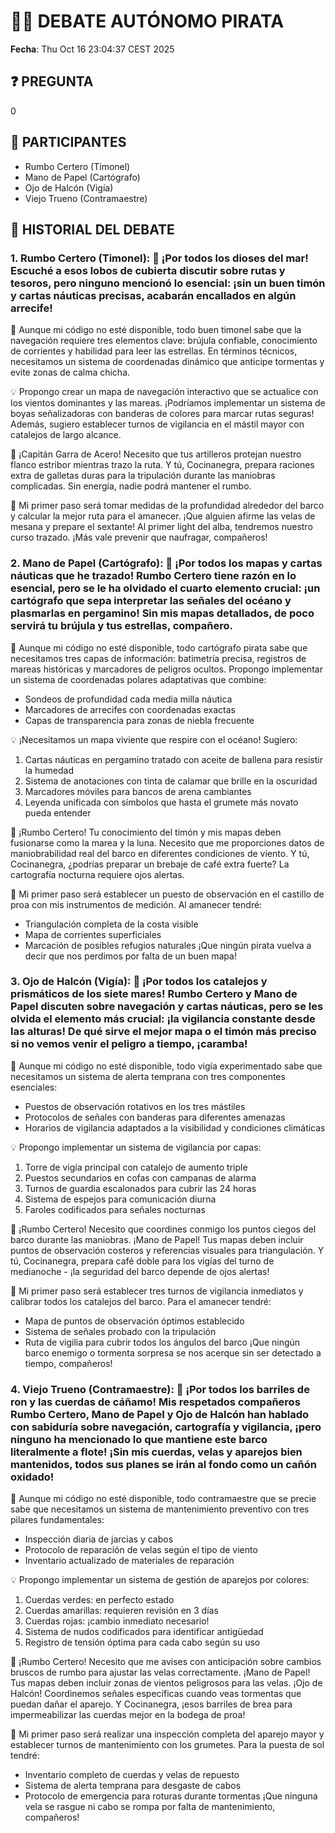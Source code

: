 # 🏴‍☠️ DEBATE AUTÓNOMO PIRATA

**Fecha**: Thu Oct 16 23:04:37 CEST 2025

## ❓ PREGUNTA
0

## 👥 PARTICIPANTES
- Rumbo Certero (Timonel)
- Mano de Papel (Cartógrafo)
- Ojo de Halcón (Vigía)
- Viejo Trueno (Contramaestre)

## 📜 HISTORIAL DEL DEBATE
### 1. Rumbo Certero (Timonel): 🎯 ¡Por todos los dioses del mar! Escuché a esos lobos de cubierta discutir sobre rutas y tesoros, pero ninguno mencionó lo esencial: ¡sin un buen timón y cartas náuticas precisas, acabarán encallados en algún arrecife! 

🔧 Aunque mi código no esté disponible, todo buen timonel sabe que la navegación requiere tres elementos clave: brújula confiable, conocimiento de corrientes y habilidad para leer las estrellas. En términos técnicos, necesitamos un sistema de coordenadas dinámico que anticipe tormentas y evite zonas de calma chicha.

💡 Propongo crear un mapa de navegación interactivo que se actualice con los vientos dominantes y las mareas. ¡Podríamos implementar un sistema de boyas señalizadoras con banderas de colores para marcar rutas seguras! Además, sugiero establecer turnos de vigilancia en el mástil mayor con catalejos de largo alcance.

🤝 ¡Capitán Garra de Acero! Necesito que tus artilleros protejan nuestro flanco estribor mientras trazo la ruta. Y tú, Cocinanegra, prepara raciones extra de galletas duras para la tripulación durante las maniobras complicadas. Sin energía, nadie podrá mantener el rumbo.

🚀 Mi primer paso será tomar medidas de la profundidad alrededor del barco y calcular la mejor ruta para el amanecer. ¡Que alguien afirme las velas de mesana y prepare el sextante! Al primer light del alba, tendremos nuestro curso trazado. ¡Más vale prevenir que naufragar, compañeros!

### 2. Mano de Papel (Cartógrafo): 🎯 ¡Por todos los mapas y cartas náuticas que he trazado! Rumbo Certero tiene razón en lo esencial, pero se le ha olvidado el cuarto elemento crucial: ¡un cartógrafo que sepa interpretar las señales del océano y plasmarlas en pergamino! Sin mis mapas detallados, de poco servirá tu brújula y tus estrellas, compañero.

🔧 Aunque mi código no esté disponible, todo cartógrafo pirata sabe que necesitamos tres capas de información: batimetría precisa, registros de mareas históricas y marcadores de peligros ocultos. Propongo implementar un sistema de coordenadas polares adaptativas que combine:
- Sondeos de profundidad cada media milla náutica
- Marcadores de arrecifes con coordenadas exactas
- Capas de transparencia para zonas de niebla frecuente

💡 ¡Necesitamos un mapa viviente que respire con el océano! Sugiero:
1. Cartas náuticas en pergamino tratado con aceite de ballena para resistir la humedad
2. Sistema de anotaciones con tinta de calamar que brille en la oscuridad
3. Marcadores móviles para bancos de arena cambiantes
4. Leyenda unificada con símbolos que hasta el grumete más novato pueda entender

🤝 ¡Rumbo Certero! Tu conocimiento del timón y mis mapas deben fusionarse como la marea y la luna. Necesito que me proporciones datos de maniobrabilidad real del barco en diferentes condiciones de viento. Y tú, Cocinanegra, ¿podrías preparar un brebaje de café extra fuerte? La cartografía nocturna requiere ojos alertas.

🚀 Mi primer paso será establecer un puesto de observación en el castillo de proa con mis instrumentos de medición. Al amanecer tendré:
- Triangulación completa de la costa visible
- Mapa de corrientes superficiales
- Marcación de posibles refugios naturales
¡Que ningún pirata vuelva a decir que nos perdimos por falta de un buen mapa!

### 3. Ojo de Halcón (Vigía): 🎯 ¡Por todos los catalejos y prismáticos de los siete mares! Rumbo Certero y Mano de Papel discuten sobre navegación y cartas náuticas, pero se les olvida el elemento más crucial: ¡la vigilancia constante desde las alturas! De qué sirve el mejor mapa o el timón más preciso si no vemos venir el peligro a tiempo, ¡caramba!

🔧 Aunque mi código no esté disponible, todo vigía experimentado sabe que necesitamos un sistema de alerta temprana con tres componentes esenciales:
- Puestos de observación rotativos en los tres mástiles
- Protocolos de señales con banderas para diferentes amenazas
- Horarios de vigilancia adaptados a la visibilidad y condiciones climáticas

💡 Propongo implementar un sistema de vigilancia por capas:
1. Torre de vigía principal con catalejo de aumento triple
2. Puestos secundarios en cofas con campanas de alarma
3. Turnos de guardia escalonados para cubrir las 24 horas
4. Sistema de espejos para comunicación diurna
5. Faroles codificados para señales nocturnas

🤝 ¡Rumbo Certero! Necesito que coordines conmigo los puntos ciegos del barco durante las maniobras. ¡Mano de Papel! Tus mapas deben incluir puntos de observación costeros y referencias visuales para triangulación. Y tú, Cocinanegra, prepara café doble para los vigías del turno de medianoche - ¡la seguridad del barco depende de ojos alertas!

🚀 Mi primer paso será establecer tres turnos de vigilancia inmediatos y calibrar todos los catalejos del barco. Para el amanecer tendré:
- Mapa de puntos de observación óptimos establecido
- Sistema de señales probado con la tripulación
- Ruta de vigilia para cubrir todos los ángulos del barco
¡Que ningún barco enemigo o tormenta sorpresa se nos acerque sin ser detectado a tiempo, compañeros!

### 4. Viejo Trueno (Contramaestre): 🎯 ¡Por todos los barriles de ron y las cuerdas de cáñamo! Mis respetados compañeros Rumbo Certero, Mano de Papel y Ojo de Halcón han hablado con sabiduría sobre navegación, cartografía y vigilancia, ¡pero ninguno ha mencionado lo que mantiene este barco literalmente a flote! ¡Sin mis cuerdas, velas y aparejos bien mantenidos, todos sus planes se irán al fondo como un cañón oxidado!

🔧 Aunque mi código no esté disponible, todo contramaestre que se precie sabe que necesitamos un sistema de mantenimiento preventivo con tres pilares fundamentales:
- Inspección diaria de jarcias y cabos
- Protocolo de reparación de velas según el tipo de viento
- Inventario actualizado de materiales de reparación

💡 Propongo implementar un sistema de gestión de aparejos por colores:
1. Cuerdas verdes: en perfecto estado
2. Cuerdas amarillas: requieren revisión en 3 días
3. Cuerdas rojas: ¡cambio inmediato necesario!
4. Sistema de nudos codificados para identificar antigüedad
5. Registro de tensión óptima para cada cabo según su uso

🤝 ¡Rumbo Certero! Necesito que me avises con anticipación sobre cambios bruscos de rumbo para ajustar las velas correctamente. ¡Mano de Papel! Tus mapas deben incluir zonas de vientos peligrosos para las velas. ¡Ojo de Halcón! Coordinemos señales específicas cuando veas tormentas que puedan dañar el aparejo. Y Cocinanegra, ¡esos barriles de brea para impermeabilizar las cuerdas mejor en la bodega de proa!

🚀 Mi primer paso será realizar una inspección completa del aparejo mayor y establecer turnos de mantenimiento con los grumetes. Para la puesta de sol tendré:
- Inventario completo de cuerdas y velas de repuesto
- Sistema de alerta temprana para desgaste de cabos
- Protocolo de emergencia para roturas durante tormentas
¡Que ninguna vela se rasgue ni cabo se rompa por falta de mantenimiento, compañeros!

